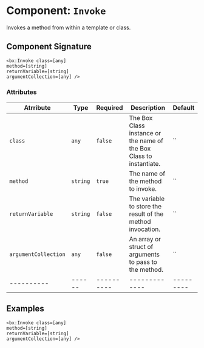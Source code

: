 [comment]: # (Note: This documentation is generated dynamically in the build process.  To modify the contents, change the javadoc on the _invoke method of the Component class)
# Component: `Invoke`

Invokes a method from within a template or class.

## Component Signature
```
<bx:Invoke class=[any]
method=[string]
returnVariable=[string]
argumentCollection=[any] />
```
### Attributes

| Atrribute | Type | Required | Description | Default |
|----------|------|----------|-------------|---------|
| `class` | `any` | `false` | The Box Class instance or the name of the Box Class to instantiate. | ``|
| `method` | `string` | `true` | The name of the method to invoke. | ``|
| `returnVariable` | `string` | `false` | The variable to store the result of the method invocation. | ``|
| `argumentCollection` | `any` | `false` | An array or struct of arguments to pass to the method. | ``|
|----------|------|----------|-------------|---------|



## Examples

```
<bx:Invoke class=[any]
method=[string]
returnVariable=[string]
argumentCollection=[any] />
```
